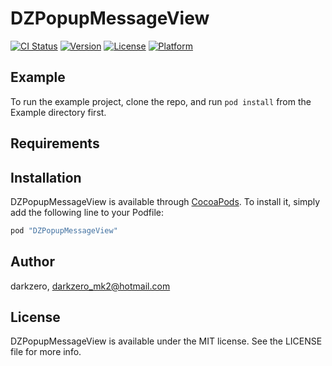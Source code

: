 # DZPopupMessageView

[![CI Status](http://img.shields.io/travis/darkzero/DZPopupMessageView.svg?style=flat)](https://travis-ci.org/darkzero/DZPopupMessageView)
[![Version](https://img.shields.io/cocoapods/v/DZPopupMessageView.svg?style=flat)](http://cocoapods.org/pods/DZPopupMessageView)
[![License](https://img.shields.io/cocoapods/l/DZPopupMessageView.svg?style=flat)](http://cocoapods.org/pods/DZPopupMessageView)
[![Platform](https://img.shields.io/cocoapods/p/DZPopupMessageView.svg?style=flat)](http://cocoapods.org/pods/DZPopupMessageView)

## Example

To run the example project, clone the repo, and run `pod install` from the Example directory first.

## Requirements

## Installation

DZPopupMessageView is available through [CocoaPods](http://cocoapods.org). To install
it, simply add the following line to your Podfile:

```ruby
pod "DZPopupMessageView"
```

## Author

darkzero, darkzero_mk2@hotmail.com

## License

DZPopupMessageView is available under the MIT license. See the LICENSE file for more info.
